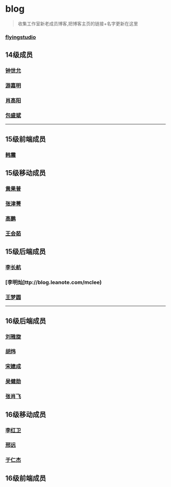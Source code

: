 # blog
>收集工作室新老成员博客,把博客主页的链接+名字更新在这里

### [flyingstudio](http://blog.flyingstudio.online/)

## 14级成员
### [钟世允](http://blog.seventeams.cn/)
### [游嘉明](http://wander.leanote.com/)
### [肖高阳](https://blog.xgy666.cn/)
### [包盛斌](http://zeroday.leanote.com/)

************

## 15级前端成员
### [韩震](http://www.cumter.cn/)

## 15级移动成员
### [黄果普](http://blog.csdn.net/fikry)
### [张津菁](http://blog.csdn.net/ginny_7)
### [高鹏](http://blog.csdn.net/qq_36709150)
### [王会茹](http://blog.csdn.net/csdn5211314)

## 15级后端成员
### [李长航](http://www.sail.name/)
### [李明灿]ttp://blog.leanote.com/mclee)
### [王梦圆](https://severusy.github.io/)


************

## 16级后端成员
### [刘雅旋](https://watson2333.github.io/)
### [胡炜](https://qzdchw.github.io/)
### [宋建成](https://icbtbo.github.io/)
### [吴健勋](http://wuya00.top/)
### [张肖飞](http://flywinky.top/)

## 16级移动成员
### [李红卫](http://blog.csdn.net/chris_5201)
### [邢远](http://blog.csdn.net/xingyuan1998)
### [于仁杰](http://blog.csdn.net/cumtdeyurenjie)

## 16级前端成员


